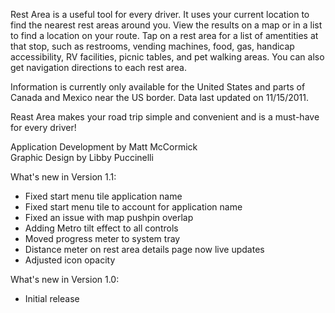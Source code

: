 Rest Area is a useful tool for every driver. It uses your current location to find the nearest rest areas around you. View the results on a map or in a list to find a location on your route. Tap on a rest area for a list of amentities at that stop, such as restrooms, vending machines, food, gas, handicap accessibility, RV facilities, picnic tables, and pet walking areas. You can also get navigation directions to each rest area.

Information is currently only available for the United States and parts of Canada and Mexico near the US border. Data last updated on 11/15/2011.

Reast Area makes your road trip simple and convenient and is a must-have for every driver!

Application Development by Matt McCormick  
Graphic Design by Libby Puccinelli  
  
  
What's new in Version 1.1:  
- Fixed start menu tile application name  
- Fixed start menu tile to account for application name  
- Fixed an issue with map pushpin overlap  
- Adding Metro tilt effect to all controls  
- Moved progress meter to system tray  
- Distance meter on rest area details page now live updates
- Adjusted icon opacity  
  
What's new in Version 1.0:  
- Initial release  
